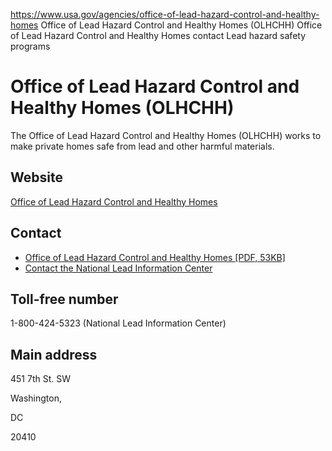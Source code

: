 

https://www.usa.gov/agencies/office-of-lead-hazard-control-and-healthy-homes
Office of Lead Hazard Control and Healthy Homes (OLHCHH)
Office of Lead Hazard Control and Healthy Homes contact
Lead hazard safety programs

Office of Lead Hazard Control and Healthy Homes
(OLHCHH)
========================================================

The Office of Lead Hazard Control and Healthy Homes (OLHCHH) works to make private homes safe from lead and other harmful materials.

Website
-------

[Office of Lead Hazard Control and Healthy Homes](https://www.hud.gov/program_offices/healthy_homes)

Contact
-------

* [Office of Lead Hazard Control and Healthy Homes [PDF, 53KB]](https://www.hud.gov/sites/dfiles/HH/documents/2020OLHCHHRoster_06-24.pdf)
* [Contact the National Lead Information Center](https://www.epa.gov/lead/forms/lead-hotline-national-lead-information-center)

Toll-free number
----------------

1-800-424-5323 (National Lead Information Center)

Main address
------------

451 7th St. SW

Washington,

DC

20410
